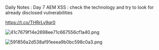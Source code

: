 Daily Notes : Day 7 
AEM XSS : check the technology and try to look for already disclosed vulnerabilities 

https://t.co/THRrLy9qr0

![41c7679f14e2698ee71c667556cf1a40.png](41c7679f14e2698ee71c667556cf1a40.png)

![591856a2d538af91eeea9b0bc598c0a3.png](591856a2d538af91eeea9b0bc598c0a3.png)

